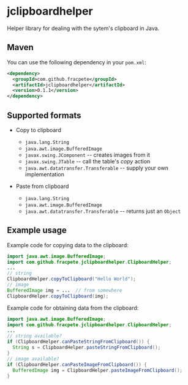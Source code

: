 # jclipboardhelper #

Helper library for dealing with the sytem's clipboard in Java.

## Maven ##

You can use the following dependency in your `pom.xml`:
```xml
<dependency>
  <groupId>com.github.fracpete</groupId>
  <artifactId>jclipboardhelper</artifactId>
  <version>0.1.1</version>
</dependency>
```

## Supported formats ##

* Copy to clipboard

  * `java.lang.String`
  * `java.awt.image.BufferedImage`
  * `javax.swing.JComponent` -- creates images from it
  * `javax.swing.JTable` -- call the table's *copy* action
  * `java.awt.datatransfer.Transferable` -- supply your own implementation

* Paste from clipboard

  * `java.lang.String`
  * `java.awt.image.BufferedImage`
  * `java.awt.datatransfer.Transferable` -- returns just an `Object`


## Example usage ##

Example code for copying data to the clipboard:

```java
import java.awt.image.BufferedImage;
import com.github.fracpete.jclipboardhelper.ClipboardHelper;
...
// string
ClipboardHelper.copyToClipboard("Hello World");
// image
BufferedImage img = ...  // from somewhere
ClipboardHelper.copyToClipboard(img);
```

Example code for obtaining data from the clipboard:

```java
import java.awt.image.BufferedImage;
import com.github.fracpete.jclipboardhelper.ClipboardHelper;
...
// string available?
if (ClipboardHelper.canPasteStringFromClipboard()) {
  String s = ClipboardHelper.pasteStringFromClipboard();
}
// image available?
if (ClipboardHelper.canPasteImageFromClipboard()) {
  BufferedImage img = ClipboardHelper.pasteImageFromClipboard();
}
```
